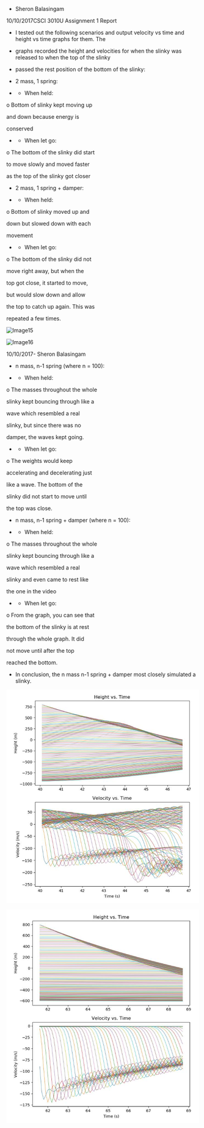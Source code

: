 - Sheron Balasingam

10/10/2017CSCI 3010U Assignment 1 Report

- I tested out the following scenarios and output velocity vs time and height vs time graphs for them. The

- graphs recorded the height and velocities for when the slinky was released to when the top of the slinky

- passed the rest position of the bottom of the slinky:

- 2 mass, 1 spring:

- -  When held:

o  Bottom of slinky kept moving up

and down because energy is

conserved

- -  When let go:

o  The bottom of the slinky did start

to move slowly and moved faster

as the top of the slinky got closer

- 2 mass, 1 spring + damper:

- -  When held:

o  Bottom of slinky moved up and

down but slowed down with each

movement

- -  When let go:

o  The bottom of the slinky did not

move right away, but when the

top got close, it started to move,

but would slow down and allow

the top to catch up again. This was

repeated a few times.

![Image15](images/Image15)

![Image16](images/Image16)

10/10/2017- Sheron Balasingam

- n mass, n-1 spring (where n = 100):

- -  When held:

o  The masses throughout the whole

slinky kept bouncing through like a

wave which resembled a real

slinky, but since there was no

damper, the waves kept going.

- -  When let go:

o  The weights would keep

accelerating and decelerating just

like a wave. The bottom of the

slinky did not start to move until

the top was close.

- n mass, n-1 spring  + damper (where n = 100):

- -  When held:

o  The masses throughout the whole

slinky kept bouncing through like a

wave which resembled a real

slinky and even came to rest like

the one in the video

- -  When let go:

o  From the graph, you can see that

the bottom of the slinky is at rest

through the whole graph. It did

not move until after the top

reached the bottom.

- In conclusion, the n mass n-1 spring + damper most closely simulated a slinky.

![Image19](images/Image19)

![Image20](images/Image20)

